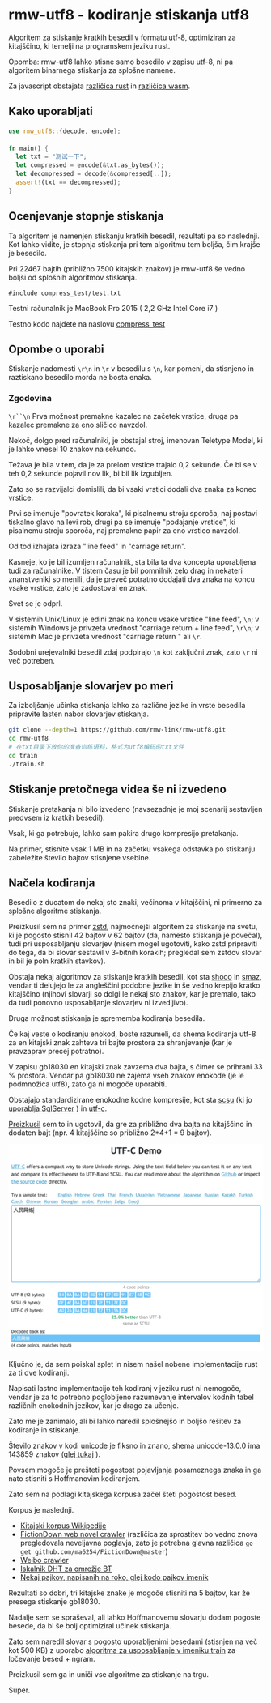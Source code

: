 # rmw-utf8 - kodiranje stiskanja utf8

Algoritem za stiskanje kratkih besedil v formatu utf-8, optimiziran za kitajščino, ki temelji na programskem jeziku rust.

Opomba: rmw-utf8 lahko stisne samo besedilo v zapisu utf-8, ni pa algoritem binarnega stiskanja za splošne namene.

Za javascript obstajata [različica rust](https://github.com/rmw-link/rmw-utf8) in [različica wasm](https://github.com/rmw-lib/rmw-utf8-wasm).

## Kako uporabljati

```rust
use rmw_utf8::{decode, encode};

fn main() {
  let txt = "测试一下";
  let compressed = encode(&txt.as_bytes());
  let decompressed = decode(&compressed[..]);
  assert!(txt == decompressed);
}
```

## Ocenjevanje stopnje stiskanja

Ta algoritem je namenjen stiskanju kratkih besedil, rezultati pa so naslednji. Kot lahko vidite, je stopnja stiskanja pri tem algoritmu tem boljša, čim krajše je besedilo.

Pri 22467 bajtih (približno 7500 kitajskih znakov) je rmw-utf8 še vedno boljši od splošnih algoritmov stiskanja.

```
#include compress_test/test.txt
```

Testni računalnik je MacBook Pro 2015 ( 2,2 GHz Intel Core i7 )

Testno kodo najdete na naslovu [compress_test](https://github.com/rmw-link/rmw-utf8/tree/master/compress_test)

## Opombe o uporabi

Stiskanje nadomesti `\r\n` in `\r` v besedilu s `\n`, kar pomeni, da stisnjeno in raztiskano besedilo morda ne bosta enaka.

### Zgodovina

`\r``\n` Prva možnost premakne kazalec na začetek vrstice, druga pa kazalec premakne za eno sličico navzdol.

Nekoč, dolgo pred računalniki, je obstajal stroj, imenovan Teletype Model, ki je lahko vnesel 10 znakov na sekundo.

Težava je bila v tem, da je za prelom vrstice trajalo 0,2 sekunde. Če bi se v teh 0,2 sekunde pojavil nov lik, bi bil lik izgubljen.

Zato so se razvijalci domislili, da bi vsaki vrstici dodali dva znaka za konec vrstice.

Prvi se imenuje "povratek koraka", ki pisalnemu stroju sporoča, naj postavi tiskalno glavo na levi rob, drugi pa se imenuje "podajanje vrstice", ki pisalnemu stroju sporoča, naj premakne papir za eno vrstico navzdol.

Od tod izhajata izraza "line feed" in "carriage return".

Kasneje, ko je bil izumljen računalnik, sta bila ta dva koncepta uporabljena tudi za računalnike. V tistem času je bil pomnilnik zelo drag in nekateri znanstveniki so menili, da je preveč potratno dodajati dva znaka na koncu vsake vrstice, zato je zadostoval en znak.

Svet se je odprl.

V sistemih Unix/Linux je edini znak na koncu vsake vrstice "line feed", `\n`; v sistemih Windows je privzeta vrednost "carriage return + line feed", `\r\n`; v sistemih Mac je privzeta vrednost "carriage return " ali `\r`.

Sodobni urejevalniki besedil zdaj podpirajo `\n` kot zaključni znak, zato `\r` ni več potreben.

## Usposabljanje slovarjev po meri

Za izboljšanje učinka stiskanja lahko za različne jezike in vrste besedila pripravite lasten nabor slovarjev stiskanja.

```bash
git clone --depth=1 https://github.com/rmw-link/rmw-utf8.git
cd rmw-utf8
# 在txt目录下放你的准备训练语料，格式为utf8编码的txt文件
cd train
./train.sh
```

## Stiskanje pretočnega videa še ni izvedeno

Stiskanje pretakanja ni bilo izvedeno (navsezadnje je moj scenarij sestavljen predvsem iz kratkih besedil).

Vsak, ki ga potrebuje, lahko sam pakira drugo kompresijo pretakanja.

Na primer, stisnite vsak 1 MB in na začetku vsakega odstavka po stiskanju zabeležite število bajtov stisnjene vsebine.

## Načela kodiranja

Besedilo z ducatom do nekaj sto znaki, večinoma v kitajščini, ni primerno za splošne algoritme stiskanja.

Preizkusil sem na primer [zstd](https://github.com/facebook/zstd), najmočnejši algoritem za stiskanje na svetu, ki je pogosto stisnil 42 bajtov v 62 bajtov (da, namesto stiskanja je povečal), tudi pri usposabljanju slovarjev (nisem mogel ugotoviti, kako zstd pripraviti do tega, da bi slovar sestavil v 3-bitnih korakih; pregledal sem zstdov slovar in bil je poln kratkih stavkov).

Obstaja nekaj algoritmov za stiskanje kratkih besedil, kot sta [shoco](https://ed-von-schleck.github.io/shoco/) in [smaz](https://github.com/antirez/smaz), vendar ti delujejo le za angleščini podobne jezike in še vedno krepijo kratko kitajščino (njihovi slovarji so dolgi le nekaj sto znakov, kar je premalo, tako da tudi ponovno usposabljanje slovarjev ni izvedljivo).

Druga možnost stiskanja je sprememba kodiranja besedila.

Če kaj veste o kodiranju enokod, boste razumeli, da shema kodiranja utf-8 za en kitajski znak zahteva tri bajte prostora za shranjevanje (kar je pravzaprav precej potratno).

V zapisu gb18030 en kitajski znak zavzema dva bajta, s čimer se prihrani 33 % prostora. Vendar pa gb18030 ne zajema vseh znakov enokode (je le podmnožica utf8), zato ga ni mogoče uporabiti.

Obstajajo standardizirane enokodne kodne kompresije, kot sta [scsu](https://github.com/dop251/scsu) (ki jo [uporablja SqlServer](https://docs.microsoft.com/en-us/sql/relational-databases/data-compression/unicode-compression-implementation?view=sql-server-ver15) ) in [utf-c](https://github.com/deNULL/utf-c).

[Preizkusil](https://denull.github.io/utf-c) sem to in ugotovil, da gre za približno dva bajta na kitajščino in dodaten bajt (npr. 4 kitajščine so približno 2*4+1 = 9 bajtov).

![](https://raw.githubusercontent.com/gcxfd/img/gh-pages/ffxMd3.jpg)

Ključno je, da sem poiskal splet in nisem našel nobene implementacije rust za ti dve kodiranji.

Napisati lastno implementacijo teh kodiranj v jeziku rust ni nemogoče, vendar je za to potrebno poglobljeno razumevanje intervalov kodnih tabel različnih enokodnih jezikov, kar je drago za učenje.

Zato me je zanimalo, ali bi lahko naredil splošnejšo in boljšo rešitev za kodiranje in stiskanje.

Število znakov v kodi unicode je fiksno in znano, shema unicode-13.0.0 ima 143859 znakov [(glej tukaj](https://github.com/rmw-link/utf8_compress/blob/master/all_char.py) ).

Povsem mogoče je prešteti pogostost pojavljanja posameznega znaka in ga nato stisniti s Hoffmanovim kodiranjem.

Zato sem na podlagi kitajskega korpusa začel šteti pogostost besed.

Korpus je naslednji.

* [Kitajski korpus Wikipedije](https://jdhao.github.io/2019/01/10/two_chinese_corpus)
* [FictionDown web novel crawler](https://github.com/ma6254/FictionDown) (različica za sprostitev bo vedno znova pregledovala neveljavna poglavja, zato je potrebna glavna različica `go get github.com/ma6254/FictionDown@master`)
* [Weibo crawler](https://github.com/gcxfd/weibo-crawler)
* [Iskalnik DHT za omrežje BT](https://github.com/gcxfd/bt-spider)
* [Nekaj pajkov, napisanih na roko, glej kodo pajkov imenik](https://github.com/rmw-link/utf8_compress/tree/master/spider)

Rezultati so dobri, tri kitajske znake je mogoče stisniti na 5 bajtov, kar že presega stiskanje gb18030.

Nadalje sem se spraševal, ali lahko Hoffmanovemu slovarju dodam pogoste besede, da bi še bolj optimiziral učinek stiskanja.

Zato sem naredil slovar s pogosto uporabljenimi besedami (stisnjen na več kot 500 KB) z uporabo [algoritma za usposabljanje v imeniku train](https://github.com/rmw-link/rmw-utf8/tree/master/train) za ločevanje besed + ngram.

Preizkusil sem ga in uniči vse algoritme za stiskanje na trgu.

Super.